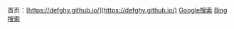 首页：[https://defghy.github.io/](https://defghy.github.io/)
[Google搜索](https://search.google.com/search-console?resource_id=https%3A%2F%2Fdefghy.github.io%2F)
[Bing搜索](https://www.bing.com/webmasters/home?siteUrl=https://defghy.github.io)